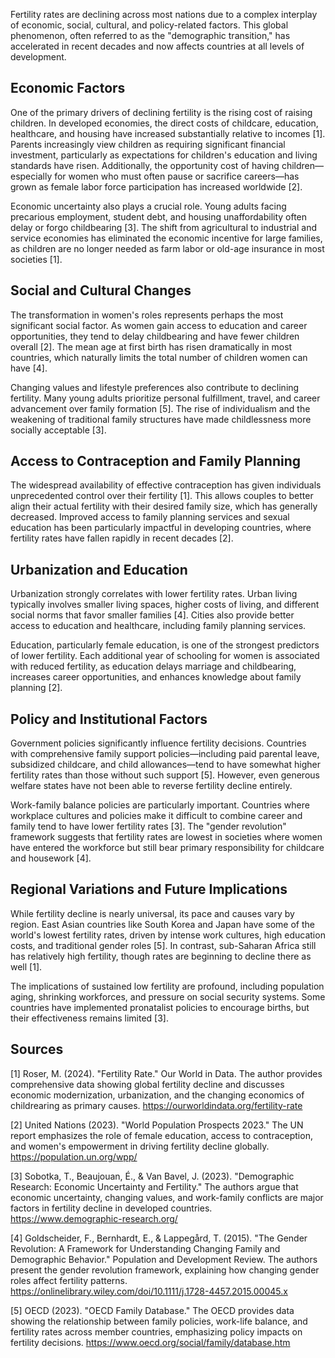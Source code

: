 Fertility rates are declining across most nations due to a complex interplay of economic, social, cultural, and policy-related factors. This global phenomenon, often referred to as the "demographic transition," has accelerated in recent decades and now affects countries at all levels of development.

## Economic Factors

One of the primary drivers of declining fertility is the rising cost of raising children. In developed economies, the direct costs of childcare, education, healthcare, and housing have increased substantially relative to incomes [1]. Parents increasingly view children as requiring significant financial investment, particularly as expectations for children's education and living standards have risen. Additionally, the opportunity cost of having children—especially for women who must often pause or sacrifice careers—has grown as female labor force participation has increased worldwide [2].

Economic uncertainty also plays a crucial role. Young adults facing precarious employment, student debt, and housing unaffordability often delay or forgo childbearing [3]. The shift from agricultural to industrial and service economies has eliminated the economic incentive for large families, as children are no longer needed as farm labor or old-age insurance in most societies [1].

## Social and Cultural Changes

The transformation in women's roles represents perhaps the most significant social factor. As women gain access to education and career opportunities, they tend to delay childbearing and have fewer children overall [2]. The mean age at first birth has risen dramatically in most countries, which naturally limits the total number of children women can have [4].

Changing values and lifestyle preferences also contribute to declining fertility. Many young adults prioritize personal fulfillment, travel, and career advancement over family formation [5]. The rise of individualism and the weakening of traditional family structures have made childlessness more socially acceptable [3].

## Access to Contraception and Family Planning

The widespread availability of effective contraception has given individuals unprecedented control over their fertility [1]. This allows couples to better align their actual fertility with their desired family size, which has generally decreased. Improved access to family planning services and sexual education has been particularly impactful in developing countries, where fertility rates have fallen rapidly in recent decades [2].

## Urbanization and Education

Urbanization strongly correlates with lower fertility rates. Urban living typically involves smaller living spaces, higher costs of living, and different social norms that favor smaller families [4]. Cities also provide better access to education and healthcare, including family planning services.

Education, particularly female education, is one of the strongest predictors of lower fertility. Each additional year of schooling for women is associated with reduced fertility, as education delays marriage and childbearing, increases career opportunities, and enhances knowledge about family planning [2].

## Policy and Institutional Factors

Government policies significantly influence fertility decisions. Countries with comprehensive family support policies—including paid parental leave, subsidized childcare, and child allowances—tend to have somewhat higher fertility rates than those without such support [5]. However, even generous welfare states have not been able to reverse fertility decline entirely.

Work-family balance policies are particularly important. Countries where workplace cultures and policies make it difficult to combine career and family tend to have lower fertility rates [3]. The "gender revolution" framework suggests that fertility rates are lowest in societies where women have entered the workforce but still bear primary responsibility for childcare and housework [4].

## Regional Variations and Future Implications

While fertility decline is nearly universal, its pace and causes vary by region. East Asian countries like South Korea and Japan have some of the world's lowest fertility rates, driven by intense work cultures, high education costs, and traditional gender roles [5]. In contrast, sub-Saharan Africa still has relatively high fertility, though rates are beginning to decline there as well [1].

The implications of sustained low fertility are profound, including population aging, shrinking workforces, and pressure on social security systems. Some countries have implemented pronatalist policies to encourage births, but their effectiveness remains limited [3].

## Sources

[1] Roser, M. (2024). "Fertility Rate." Our World in Data. The author provides comprehensive data showing global fertility decline and discusses economic modernization, urbanization, and the changing economics of childrearing as primary causes. https://ourworldindata.org/fertility-rate

[2] United Nations (2023). "World Population Prospects 2023." The UN report emphasizes the role of female education, access to contraception, and women's empowerment in driving fertility decline globally. https://population.un.org/wpp/

[3] Sobotka, T., Beaujouan, É., & Van Bavel, J. (2023). "Demographic Research: Economic Uncertainty and Fertility." The authors argue that economic uncertainty, changing values, and work-family conflicts are major factors in fertility decline in developed countries. https://www.demographic-research.org/

[4] Goldscheider, F., Bernhardt, E., & Lappegård, T. (2015). "The Gender Revolution: A Framework for Understanding Changing Family and Demographic Behavior." Population and Development Review. The authors present the gender revolution framework, explaining how changing gender roles affect fertility patterns. https://onlinelibrary.wiley.com/doi/10.1111/j.1728-4457.2015.00045.x

[5] OECD (2023). "OECD Family Database." The OECD provides data showing the relationship between family policies, work-life balance, and fertility rates across member countries, emphasizing policy impacts on fertility decisions. https://www.oecd.org/social/family/database.htm
